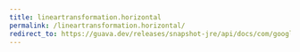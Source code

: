 ```yaml
---
title: lineartransformation.horizontal
permalink: /lineartransformation.horizontal/
redirect_to: https://guava.dev/releases/snapshot-jre/api/docs/com/google/common/math/LinearTransformation.html#horizontal-double-
---
```

